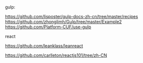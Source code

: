 


gulp:

https://github.com/lisposter/gulp-docs-zh-cn/tree/master/recipes
https://github.com/zhonglimh/Gulp/tree/master/Example2
https://github.com/Platform-CUF/use-gulp


react

https://github.com/leanklass/leanreact

https://github.com/carlleton/reactjs101/tree/zh-CN





































